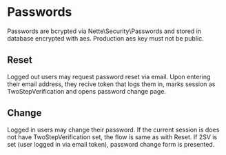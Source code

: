 Passwords
=========

Passwords are bcrypted via Nette\Security\Passwords and stored in database encrypted with aes.
Production aes key must not be public.

Reset
-----

Logged out users may request password reset via email. Upon entering their email address, they
 recive token that logs them in, marks session as TwoStepVerification and opens password change page.

Change
------

Logged in users may change their password. If the current session is does not have TwoStepVerification set,
the flow is same as with Reset. If 2SV is set (user logged in via email token), password change form is presented.
